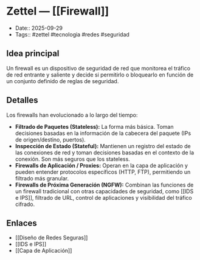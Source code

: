 # Zettel — [[Firewall]]

- Date:: 2025-09-29
- Tags:: #zettel #tecnologia #redes #seguridad

## Idea principal
Un firewall es un dispositivo de seguridad de red que monitorea el tráfico de red entrante y saliente y decide si permitirlo o bloquearlo en función de un conjunto definido de reglas de seguridad.

## Detalles
Los firewalls han evolucionado a lo largo del tiempo:

- **Filtrado de Paquetes (Stateless):** La forma más básica. Toman decisiones basadas en la información de la cabecera del paquete (IPs de origen/destino, puertos).
- **Inspección de Estado (Stateful):** Mantienen un registro del estado de las conexiones de red y toman decisiones basadas en el contexto de la conexión. Son más seguros que los stateless.
- **Firewalls de Aplicación / Proxies:** Operan en la capa de aplicación y pueden entender protocolos específicos (HTTP, FTP), permitiendo un filtrado más granular.
- **Firewalls de Próxima Generación (NGFW):** Combinan las funciones de un firewall tradicional con otras capacidades de seguridad, como [[IDS e IPS]], filtrado de URL, control de aplicaciones y visibilidad del tráfico cifrado.

## Enlaces
- [[Diseño de Redes Seguras]]
- [[IDS e IPS]]
- [[Capa de Aplicación]]